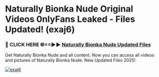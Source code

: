 # Naturally Bionka Nude Original Videos 0nlyFans Leaked - Files Updated! (exaj6)

<h3>🔴 CLICK HERE 🌐==►► <a href="https://tinyurl.com/yrmya6cz" rel="nofollow">Naturally Bionka Nude Updated Files</a></h3>

Get Naturally Bionka Nude and all content. Now you can access all videos and pictures of Naturally Bionka Nude. New Updated Files 2025!

[![exaj6](https://i.imgur.com/FMdXYCs.gif)](https://tinyurl.com/yrmya6cz)
